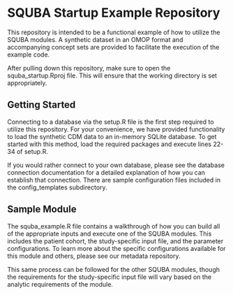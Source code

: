 # SQUBA Startup Example Repository

This repository is intended to be a functional example of how to utilize the
SQUBA modules. A synthetic dataset in an OMOP format and accompanying concept 
sets are provided to facilitate the execution of the example code.

After pulling down this repository, make sure to open the squba_startup.Rproj
file. This will ensure that the working directory is set appropriately.

## Getting Started

Connecting to a database via the setup.R file is the first step required to 
utilize this repository. For your convenience, we have provided functionality
to load the synthetic CDM data to an in-memory SQLite database. To get started
with this method, load the required packages and execute lines 22-34 of setup.R.

If you would rather connect to your own database, please see the database
connection documentation for a detailed explanation of how you can establish
that connection. There are sample configuration files included in the
config_templates subdirectory.

## Sample Module

The squba_example.R file contains a walkthrough of how you can build all of
the appropriate inputs and execute one of the SQUBA modules. This includes
the patient cohort, the study-specific input file, and the parameter
configurations. To learn more about the specific configurations available for
this module and others, please see our metadata repository.

This same process can be followed for the other SQUBA modules, though the 
requirements for the study-specific input file will vary based on the 
analytic requirements of the module.

